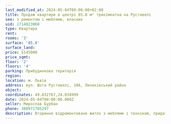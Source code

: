 ```yaml
---
last_modified_at: 2024-05-04T00:00:00+02:00
title: Продаж квартири в центрі 85.8 м² трикімнатна на Руставелі
seo: з ремонтом і меблями, власник
uid: 1714823060
type: Квартира
rent:
rooms: '3'
surface: '85.8'
surface_land:
price: $145000
price_sqmt:
floor: '2'
floors: '4'
parking: Прибудинкова територія
region:
location: м. Львів
address: вул. Шота Руставелі, 10А, Личаківський район
object:
coordinates: 49.832767,24.034999
date: 2024-05-04T00:00:00.000Z
seller: Мирослав Бурбан
phone: 380971705297
description: Вторинне відремонтоване житло з меблями і технікою, придатне і готове для проживання
---
```

